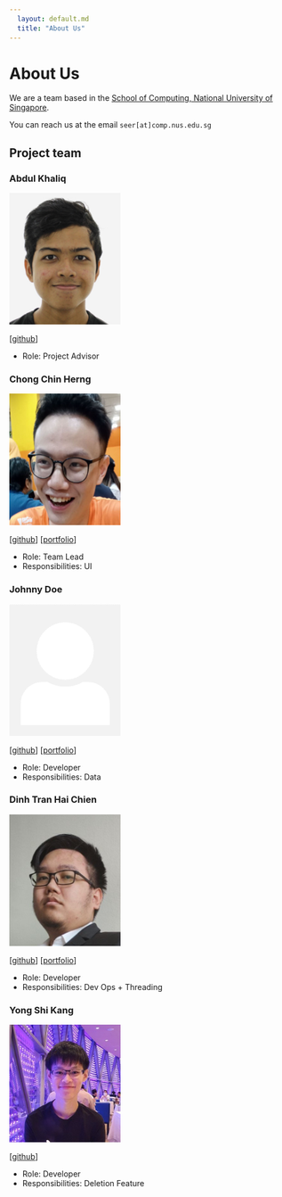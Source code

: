 ```yaml
---
  layout: default.md
  title: "About Us"
---
```


# About Us

We are a team based in the [School of Computing, National University of Singapore](http://www.comp.nus.edu.sg).

You can reach us at the email `seer[at]comp.nus.edu.sg`

## Project team

### Abdul Khaliq

<img src="images/github_breezetall.png" width="200px">

[[github](https://github.com/breezetall)]

* Role: Project Advisor

### Chong Chin Herng

<img src="images/chin-herng.png" width="200px">

[[github](http://github.com/chin-herng)]
[[portfolio](team/johndoe.md)]

* Role: Team Lead
* Responsibilities: UI

### Johnny Doe

<img src="images/johndoe.png" width="200px">

[[github](http://github.com/johndoe)] [[portfolio](team/johndoe.md)]

* Role: Developer
* Responsibilities: Data

### Dinh Tran Hai Chien

<img src="images/kaya3842.png" width="200px">

[[github](http://github.com/Kaya3842)]
[[portfolio](team/johndoe.md)]

* Role: Developer
* Responsibilities: Dev Ops + Threading

### Yong Shi Kang

<img src="images/github_yskie.png" width="200px">

[[github](http://github.com/yskie)]

* Role: Developer
* Responsibilities: Deletion Feature
